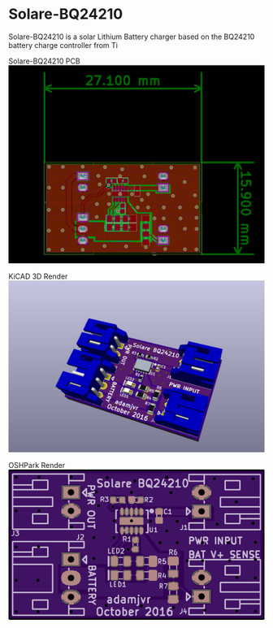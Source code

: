 # Solare-BQ24210
Solare-BQ24210 is a solar Lithium Battery charger based on the BQ24210 battery charge controller from Ti

Solare-BQ24210 PCB
![PCB](/img/Solare-BQ24210.png)


KiCAD 3D Render
![3D Render](/img/3D.png)

OSHPark Render
![Solare-BQ2410 OSHPark PCB](/img/OSHPARK_top.png)
